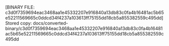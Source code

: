 [BINARY FILE: c3d0f7359694eac3468aa1e45332207e916840a13db83c0fa4b16481ac5b65e52211569665c0ddcd34f4237a103613ff75155dd18cb5a855382559c495dd]
Stored copy: docs/converted-binary/c3d0f7359694eac3468aa1e45332207e916840a13db83c0fa4b16481ac5b65e52211569665c0ddcd34f4237a103613ff75155dd18cb5a855382559c495dd
